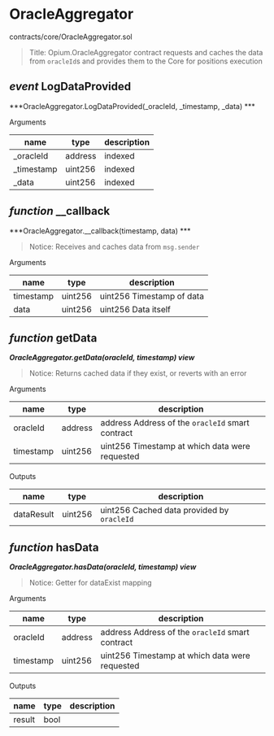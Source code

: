 # OracleAggregator

contracts/core/OracleAggregator.sol

> Title: Opium.OracleAggregator contract requests and caches the data from `oracleId`s and provides them to the Core for positions execution

## *event* LogDataProvided

***OracleAggregator.LogDataProvided(_oracleId, _timestamp, _data) ***

Arguments

| **name** | **type** | **description** |
|-|-|-|
| _oracleId | address | indexed |
| _timestamp | uint256 | indexed |
| _data | uint256 | indexed |



## *function* __callback

***OracleAggregator.__callback(timestamp, data) ***

> Notice: Receives and caches data from `msg.sender`

Arguments

| **name** | **type** | **description** |
|-|-|-|
| timestamp | uint256 | uint256 Timestamp of data |
| data | uint256 | uint256 Data itself |



## *function* getData

***OracleAggregator.getData(oracleId, timestamp) view***

> Notice: Returns cached data if they exist, or reverts with an error

Arguments

| **name** | **type** | **description** |
|-|-|-|
| oracleId | address | address Address of the `oracleId` smart contract |
| timestamp | uint256 | uint256 Timestamp at which data were requested |

Outputs

| **name** | **type** | **description** |
|-|-|-|
| dataResult | uint256 | uint256 Cached data provided by `oracleId` |



## *function* hasData

***OracleAggregator.hasData(oracleId, timestamp) view***

> Notice: Getter for dataExist mapping

Arguments

| **name** | **type** | **description** |
|-|-|-|
| oracleId | address | address Address of the `oracleId` smart contract |
| timestamp | uint256 | uint256 Timestamp at which data were requested |

Outputs

| **name** | **type** | **description** |
|-|-|-|
| result | bool |  |


